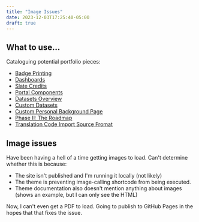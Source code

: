 ```yaml
---
title: "Image Issues"
date: 2023-12-03T17:25:40-05:00
draft: true
---
```




## What to use...

Cataloguing potential portfolio pieces: 

- [Badge Printing](https://knowledge.technolutions.com/hc/en-us/articles/9191589346331)
- [Dashboards](https://knowledge.technolutions.com/hc/en-us/articles/360032819152)
- [Slate Credits](https://knowledge.technolutions.com/hc/en-us/articles/15505347517723) 
- [Portal Components](https://knowledge.technolutions.com/hc/en-us/articles/16516391511579)
- [Datasets Overview](https://knowledge.technolutions.com/hc/en-us/articles/9916970138139-Datasets-Overview)
- [Custom Datasets](https://knowledge.technolutions.com/hc/en-us/articles/360033050652-Creating-a-Custom-Dataset)
- [Custom Personal Background Page](https://knowledge.technolutions.com/hc/en-us/articles/4709679781275) 
- [Phase II: The Roadmap](https://knowledge.technolutions.com/hc/en-us/articles/14934120870299)
- [Translation Code Import Source Fromat](https://knowledge.technolutions.com/hc/en-us/articles/360032920032)

## Image issues

Have been having a hell of a time getting images to load. Can't determine whether this is because:

- The site isn't published and I'm running it locally (not likely)
- The theme is preventing image-calling shortcode from being executed.
- Theme documentation also doesn't mention anything about images (shows an example, but I can only see the HTML)

Now, I can't even get a PDF to load. Going to publish to GitHub Pages in the hopes that that fixes the issue. 